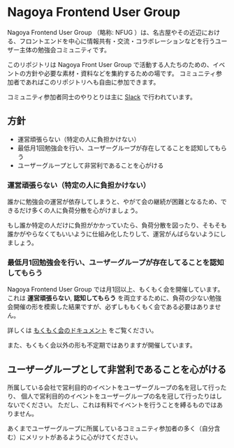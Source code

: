 # Nagoya Frontend User Group

Nagoya Frontend User Group （略称: NFUG ）は、名古屋やその近辺における、フロントエンドを中心に情報共有・交流・コラボレーションなどを行うユーザー主体の勉強会コミュニティです。

このリポジトリは Nagoya Front User Group で活動する人たちのための、イベントの方針や必要な素材・資料などを集約するための場です。
コミュニティ参加者であればこのリポジトリへも自由に参加できます。

コミュニティ参加者同士のやりとりは主に [Slack](https://join.slack.com/t/nfug/shared_invite/enQtMzAxNDA1NTM5MzQ1LTQ1ZGEyY2Y5OGEwNjRiMzdhMjBiMDkyNTAzZDU0MGZmZWVlODJmYjEyMTllOGNiYTMwYzFiMzRlMDY3M2I2YWU) で行われています。

## 方針

- 運営頑張らない（特定の人に負担かけない）
- 最低月1回勉強会を行い、ユーザーグループが存在してることを認知してもらう
- ユーザーグループとして非営利であることを心がける

### 運営頑張らない（特定の人に負担かけない）

誰かに勉強会の運営が依存してしまうと、やがて会の継続が困難となるため、できるだけ多くの人に負荷分散を心がけましょう。

もし誰か特定の人だけに負担がかかっていたら、負荷分散を図ったり、そもそも誰かがやらなくてもいいように仕組み化したりして、運営がんばらないようにしましょう。

### 最低月1回勉強会を行い、ユーザーグループが存在してることを認知してもらう

Nagoya Frontend User Group では月1回以上、もくもく会を開催しています。
これは **運営頑張らない**, **認知してもらう** を両立するために、負荷の少ない勉強会開催の形を模索した結果ですが、必ずしももくもく会である必要はありません。

詳しくは [もくもく会のドキュメント](docs/mokumoku.md) をご覧ください。

また、もくもく会以外の形も不定期ではありますが開催しています。

## ユーザーグループとして非営利であることを心がける

所属している会社で営利目的のイベントをユーザーグループの名を冠して行ったり、
個人で営利目的のイベントをユーザーグループの名を冠して行ったりはしないでください。
ただし、これは有料でイベントを行うことを縛るものではありません。

あくまでユーザーグループに所属しているコミュニティ参加者の多く（自分含む）にメリットがあるように心がけてください。